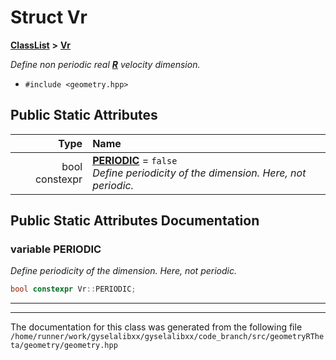 

# Struct Vr



[**ClassList**](annotated.md) **>** [**Vr**](structVr.md)



_Define non periodic real_ [_**R**_](structR.md) _velocity dimension._

* `#include <geometry.hpp>`























## Public Static Attributes

| Type | Name |
| ---: | :--- |
|  bool constexpr | [**PERIODIC**](#variable-periodic)   = `false`<br>_Define periodicity of the dimension. Here, not periodic._  |










































## Public Static Attributes Documentation




### variable PERIODIC 

_Define periodicity of the dimension. Here, not periodic._ 
```C++
bool constexpr Vr::PERIODIC;
```




<hr>

------------------------------
The documentation for this class was generated from the following file `/home/runner/work/gyselalibxx/gyselalibxx/code_branch/src/geometryRTheta/geometry/geometry.hpp`


